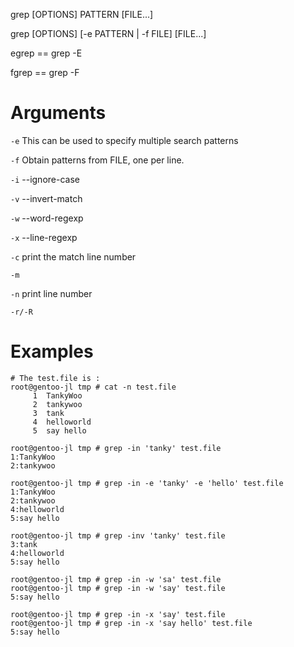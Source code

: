 grep [OPTIONS] PATTERN [FILE...]

grep [OPTIONS] [-e PATTERN | -f FILE] [FILE...]

egrep == grep -E

fgrep == grep -F

# Arguments #

` -e `
This can be used to specify multiple search patterns

` -f `
Obtain patterns from FILE, one per line.

` -i `
--ignore-case

` -v `
--invert-match

` -w `
--word-regexp

` -x `
--line-regexp

` -c `
print the match line number

` -m `

` -n `
print line number

` -r/-R `


# Examples #

	# The test.file is :
	root@gentoo-jl tmp # cat -n test.file
	     1  TankyWoo
	     2  tankywoo
	     3  tank
	     4  helloworld
	     5  say hello

	root@gentoo-jl tmp # grep -in 'tanky' test.file
	1:TankyWoo
	2:tankywoo

	root@gentoo-jl tmp # grep -in -e 'tanky' -e 'hello' test.file
	1:TankyWoo
	2:tankywoo
	4:helloworld
	5:say hello

	root@gentoo-jl tmp # grep -inv 'tanky' test.file
	3:tank
	4:helloworld
	5:say hello

	root@gentoo-jl tmp # grep -in -w 'sa' test.file
	root@gentoo-jl tmp # grep -in -w 'say' test.file
	5:say hello

	root@gentoo-jl tmp # grep -in -x 'say' test.file
	root@gentoo-jl tmp # grep -in -x 'say hello' test.file
	5:say hello

